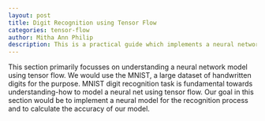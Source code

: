 ```yaml
---
layout: post
title: Digit Recognition using Tensor Flow  
categories: tensor-flow
author: Mitha Ann Philip
description: This is a practical guide which implements a neural network model using Tensor Flow.
---
```

This section primarily focusses on understanding a neural network model using tensor flow. We would use the MNIST, a large dataset of 
handwritten digits for the purpose. MNIST digit recognition task is fundamental towards understanding-how to model a neural net using 
tensor flow. Our goal in this section would be to implement a neural model for the recognition process and to calculate the accuracy of 
our model.
